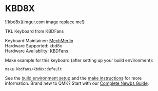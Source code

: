 # KBD8X

![kbd8x](imgur.com image replace me!)

TKL Keyboard from KBDFans

Keyboard Maintainer: [MechMerlin](https://github.com/mechmerlin)    
Hardware Supported: kbd8x   
Hardware Availability: [KBDFans](https://kbdfans.cn/blogs/updates/kbd-8x-update-40)  

Make example for this keyboard (after setting up your build environment):

    make kbdfans/kbd8x:default

See the [build environment setup](https://docs.qmk.fm/#/getting_started_build_tools) and the [make instructions](https://docs.qmk.fm/#/getting_started_make_guide) for more information. Brand new to QMK? Start with our [Complete Newbs Guide](https://docs.qmk.fm/#/newbs).
